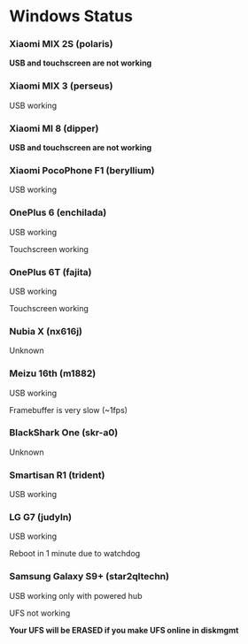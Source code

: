 # Windows Status

### Xiaomi MIX 2S (polaris)
**USB and touchscreen are not working**

### Xiaomi MIX 3 (perseus)
USB working

### Xiaomi MI 8 (dipper)
**USB and touchscreen are not working**

### Xiaomi PocoPhone F1 (beryllium)
USB working

### OnePlus 6 (enchilada)
USB working

Touchscreen working

### OnePlus 6T (fajita)
USB working

Touchscreen working

### Nubia X (nx616j)
Unknown

### Meizu 16th (m1882)
USB working

Framebuffer is very slow (~1fps)

### BlackShark One (skr-a0)
Unknown

### Smartisan R1 (trident)
USB working

### LG G7 (judyln)
USB working

Reboot in 1 minute due to watchdog

### Samsung Galaxy S9+ (star2qltechn)
USB working only with powered hub

UFS not working

**Your UFS will be ERASED if you make UFS online in diskmgmt**